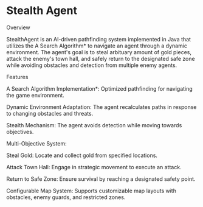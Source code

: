 # Stealth Agent

Overview

StealthAgent is an AI-driven pathfinding system implemented in Java that utilizes the A Search Algorithm* to navigate an agent through a dynamic environment. The agent's goal is to steal arbituary amount of gold pieces, attack the enemy's town hall, and safely return to the designated safe zone while avoiding obstacles and detection from multiple enemy agents.

Features

A Search Algorithm Implementation*: Optimized pathfinding for navigating the game environment.

Dynamic Environment Adaptation: The agent recalculates paths in response to changing obstacles and threats.

Stealth Mechanism: The agent avoids detection while moving towards objectives.

Multi-Objective System:

Steal Gold: Locate and collect gold from specified locations.

Attack Town Hall: Engage in strategic movement to execute an attack.

Return to Safe Zone: Ensure survival by reaching a designated safety point.

Configurable Map System: Supports customizable map layouts with obstacles, enemy guards, and restricted zones.
